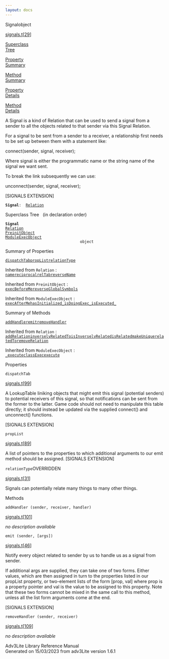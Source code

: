 ```yaml
---
layout: docs
---
```

<span class="title">Signal</span><span class="type">object</span>

[signals.t](../file/signals.t.html)\[[29](../source/signals.t.html#29)\]

[Superclass  
Tree](#_SuperClassTree_)

[Property  
Summary](#_PropSummary_)

[Method  
Summary](#_MethodSummary_)

[Property  
Details](#_Properties_)

[Method  
Details](#_Methods_)



A Signal is a kind of Relation that can be used to send a signal from a
sender to all the objects related to that sender via this Signal
Relation.

For a signal to be sent from a sender to a receiver, a relationship
first needs to be set up between them with a statement like:

connect(sender, signal, receiver);

Where signal is either the programmatic name or the string name of the
signal we want sent.

To break the link subsequently we can use:

unconnect(sender, signal, receiver);

\[SIGNALS EXTENSION\]

**`Signal`**` :   `[`Relation`](../object/Relation.html)



<span id="_SuperClassTree_"></span>



<span class="hdln">Superclass Tree</span>   (in declaration order)



**`Signal`**  
[`Relation`](../object/Relation.html)  
[`PreinitObject`](../object/PreinitObject.html)  
[`ModuleExecObject`](../object/ModuleExecObject.html)  
`                                 object`  
<span id="_PropSummary_"></span>



<span class="hdln">Summary of Properties</span>  



[`dispatchTab`](#dispatchTab)[`propList`](#propList)[`relationType`](#relationType)

Inherited from `Relation` :  
[`name`](../object/Relation.html#name)[`reciprocal`](../object/Relation.html#reciprocal)[`relTab`](../object/Relation.html#relTab)[`reverseName`](../object/Relation.html#reverseName)

Inherited from `PreinitObject` :  
[`execBeforeMe`](../object/PreinitObject.html#execBeforeMe)[`reverseGlobalSymbols`](../object/PreinitObject.html#reverseGlobalSymbols)

Inherited from `ModuleExecObject` :  
[`execAfterMe`](../object/ModuleExecObject.html#execAfterMe)[`hasInitialized_`](../object/ModuleExecObject.html#hasInitialized_)[`isDoingExec_`](../object/ModuleExecObject.html#isDoingExec_)[`isExecuted_`](../object/ModuleExecObject.html#isExecuted_)

<span id="_MethodSummary_"></span>



<span class="hdln">Summary of Methods</span>  



[`addHandler`](#addHandler)[`emit`](#emit)[`removeHandler`](#removeHandler)

Inherited from `Relation` :  
[`addRelation`](../object/Relation.html#addRelation)[`inverselyRelatedTo`](../object/Relation.html#inverselyRelatedTo)[`isInverselyRelated`](../object/Relation.html#isInverselyRelated)[`isRelated`](../object/Relation.html#isRelated)[`makeUnique`](../object/Relation.html#makeUnique)[`relatedTo`](../object/Relation.html#relatedTo)[`removeRelation`](../object/Relation.html#removeRelation)



Inherited from `ModuleExecObject` :  
[`_execute`](../object/ModuleExecObject.html#_execute)[`classExec`](../object/ModuleExecObject.html#classExec)[`execute`](../object/ModuleExecObject.html#execute)

<span id="_Properties_"></span>



<span class="hdln">Properties</span>  



<span id="dispatchTab"></span>

`dispatchTab`

[signals.t](../file/signals.t.html)\[[99](../source/signals.t.html#99)\]



A LookupTable liniking objects that might emit this signal (potential
senders) to potential receivers of this signal, so that notifications
can be sent from the former to the latter. Game code should not need to
manipulate this table directly; it should instead be updated via the
supplied connect() and unconnect() functions.

\[SIGNALS EXTENSION\]



<span id="propList"></span>

`propList`

[signals.t](../file/signals.t.html)\[[89](../source/signals.t.html#89)\]



A list of pointers to the properties to which additional arguments to
our emit method should be assigned. \[SIGNALS EXTENSION\]



<span id="relationType"></span>

`relationType`<span class="rem">OVERRIDDEN</span>

[signals.t](../file/signals.t.html)\[[31](../source/signals.t.html#31)\]



Signals can potentially relate many things to many other things.



<span id="_Methods_"></span>



<span class="hdln">Methods</span>  



<span id="addHandler"></span>

`addHandler (sender, receiver, handler)`

[signals.t](../file/signals.t.html)\[[101](../source/signals.t.html#101)\]



*no description available*



<span id="emit"></span>

`emit (sender, [args])`

[signals.t](../file/signals.t.html)\[[46](../source/signals.t.html#46)\]



Notify every object related to sender by us to handle us as a signal
from sender.

If additional args are supplied, they can take one of two forms. Either
values, which are then assigned in turn to the properties listed in our
propList property, or two-element lists of the form \[prop, val\] where
prop is a property pointer and val is the value to be assigned to this
property. Note that these two forms cannot be mixed in the same call to
this method, unless all the list form arguments come at the end.

\[SIGNALS EXTENSION\]



<span id="removeHandler"></span>

`removeHandler (sender, receiver)`

[signals.t](../file/signals.t.html)\[[109](../source/signals.t.html#109)\]



*no description available*





Adv3Lite Library Reference Manual  
Generated on 15/03/2023 from adv3Lite version 1.6.1


